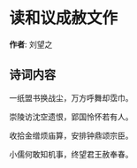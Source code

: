# 读和议成赦文作

**作者**: 刘望之

## 诗词内容

一纸盟书换战尘，万方呼舞却霑巾。

崇陵访沈空遗恨，郢国怜怀若有人。

收拾金缯烦庙算，安排钟鼎颂宗臣。

小儒何敢知机事，终望君王赦奉春。

